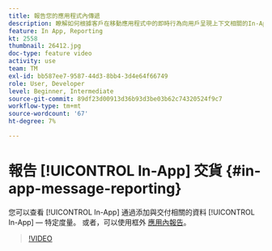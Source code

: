 ```yaml
---
title: 報告您的應用程式內傳遞
description: 瞭解如何根據客戶在移動應用程式中的即時行為向用戶呈現上下文相關的In-App消息。
feature: In App, Reporting
kt: 2558
thumbnail: 26412.jpg
doc-type: feature video
activity: use
team: TM
exl-id: bb587ee7-9587-44d3-8bb4-3d4e64f66749
role: User, Developer
level: Beginner, Intermediate
source-git-commit: 89df23d00913d36b93d3be03b62c74320524f9c7
workflow-type: tm+mt
source-wordcount: '67'
ht-degree: 7%

---
```


# 報告 [!UICONTROL In-App] 交貨 {#in-app-message-reporting}

您可以查看 [!UICONTROL In-App] 通過添加與交付相關的資料 [!UICONTROL In-App] — 特定度量。 或者，可以使用框外 [應用內報告](https://experienceleague.adobe.com/docs/campaign-standard/using/reporting/list-of-reports/in-app-report.html?lang=en)。

>[!VIDEO](https://video.tv.adobe.com/v/26412?quality=12&learn=on)
